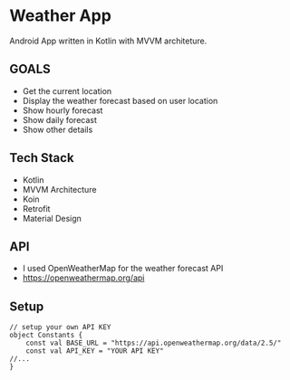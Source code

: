 # Weather App

Android App written in Kotlin with MVVM architeture.

## GOALS
- Get the current location
- Display the weather forecast based on user location
- Show hourly forecast
- Show daily forecast
- Show other details

## Tech Stack
- Kotlin
- MVVM Architecture
- Koin
- Retrofit
- Material Design

## API
- I used OpenWeatherMap for the weather forecast API
- https://openweathermap.org/api

## Setup
``` 
// setup your own API KEY 
object Constants {
    const val BASE_URL = "https://api.openweathermap.org/data/2.5/"
    const val API_KEY = "YOUR API KEY"
//...
}
```
